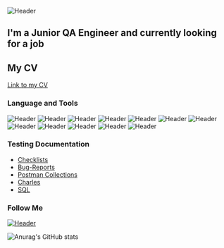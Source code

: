![Header](https://blog.testproject.io/wp-content/uploads/2020/08/24-08-B.jpg)
## I'm a Junior QA Engineer and currently looking for a job 
## My CV
[Link to my CV](https://myresume.ru/resume/AiFvnDXu9QW/)


### Language and Tools
![Header](https://img.shields.io/badge/Jira-090909?style=for-the-badge&logo=jira&logoColor=136be1)
![Header](https://img.shields.io/badge/Postman-090909?style=for-the-badge&logo=postman&logoColor=f76935)
![Header](https://img.shields.io/badge/Swagger-090909?style=for-the-badge&logo=swagger&logoColor=7ede2b)
![Header](https://img.shields.io/badge/Github-090909?style=for-the-badge&logo=github&logoColor=8cc4d7)
![Header](https://img.shields.io/badge/AzureDevops-090909?style=for-the-badge&logo=azuredevops&logoColor=0074d0)
![Header](https://img.shields.io/badge/Figma-090909?style=for-the-badge&logo=figma&logoColor=7d5fa6)
![Header](https://img.shields.io/badge/MySQL-090909?style=for-the-badge&logo=mysql&logoColor=00618a)
![Header](https://img.shields.io/badge/DevTools-090909?style=for-the-badge&logo=googlechrome&logoColor=2674f2)
![Header](https://img.shields.io/badge/AndroidStudio-090909?style=for-the-badge&logo=androidstudio&logoColor=3ad07d)
![Header](https://img.shields.io/badge/TestRail-090909?style=for-the-badge&logo=&logoColor=71b556)
![Header](https://img.shields.io/badge/Fiddler-090909?style=for-the-badge&logo=fiddler&logoColor=8cc4d7)
![Header](https://img.shields.io/badge/CharlesProxy-090909?style=for-the-badge&logo=charlesproxy&logoColor=8cc4d7)

### Testing Documentation

- [Checklists](https://github.com/anastasiiaaee/checklists)
- [Bug-Reports](https://github.com/anastasiiaaee/bag-reports)
- [Postman Collections](https://github.com/anastasiiaaee/postman)
- [Charles](https://github.com/anastasiiaaee/charles)
- [SQL](https://github.com/anastasiiaaee/SQL)

### Follow Me
[![Header](https://img.shields.io/badge/Linkedin-090909?style=for-the-badge&logo=linkedin&logoColor=0073b1)]([https://www.linkedin.com/in/anastasia-ershova])

![![Anurag's GitHub stats](https://github-readme-stats.vercel.app/api?username=anastasiiaaee)](https://github.com/anuraghazra/github-readme-stats)
